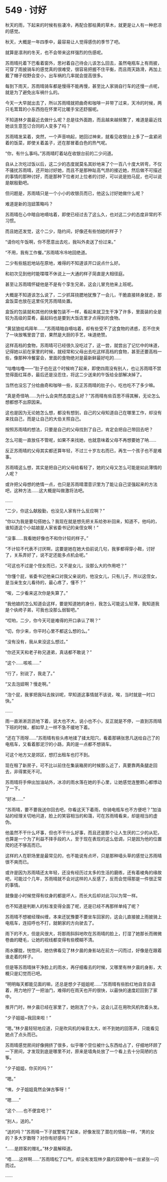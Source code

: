 <link rel="stylesheet" href="../styles/text.css"/>
<h1>549 · 讨好</h1>

秋天的雨，下起来的时候有些凄冷，再配合那枯黄的草木，就更是让人有一种悲凉的感觉。

秋天，大概是一年四季中，最容易让人觉得感伤的季节了吧。

就算是凛冽的冬天，也不会带来这样强烈的伤感呢。

苏雨晴托着下巴看着窗外，思衬着自己待会儿该怎么回去，虽然电瓶车上有雨披，可穿了雨披骑车的感觉真的很难受，很容易把握不住平衡，而且雨天路滑，再加上戴了帽子视野会变小，出车祸的几率就会提高很多。

每到下雨天，苏雨晴骑车都是慢得不能再慢，甚至比人家骑自行车的还慢一点呢，就是为了避免出车祸什么的。

今天一大早就出去了，所以苏雨晴就把曲奇和咖啡一并带了过来，天冷的时候，两只毛茸茸的小东西抱在怀里可比暖手宝还舒服呢。

不知道林夕晨最近去做什么呢？总是往外面跑，而且越来越频繁了，难道是最近找她谈生意签订合同的人变多了吗？

苏雨晴发呆着，突然，一个声音响起，她回过神来，就看见收银台上多了一盒紧闭着的饭菜，即使关着盖子，还在那冒着白色的热气呢。

“你，有什么事吗。”苏雨晴盯着站在收银台前的二少问道。

自从上次吃过饭以后，这二少的态度就莫名其妙地来了个一百八十度大转弯，不仅不骚扰苏雨晴，还开始讨好她，而且不是那种趾高气昂的接近她，然后做不可描述的事情的那种讨好，而是那种下位者对上位者的讨好，可以说是拍马屁，也可以说是献殷勤吧。

但问题是，苏雨晴只是一个小小的收银员而已，他这么讨好她做什么呢？

难道是新的泡妞策略吗？

苏雨晴在心中暗自地嘀咕着，即使已经过去了这么久，也对这二少的态度非常的不习惯。

而且她还发觉，这个二少，隐约间，好像还有些怕她的样子？

“请你吃午饭啊，你不愿意出去吃，我叫外卖送了份过来。”

“不用，我有工作餐。”苏雨晴冷冷地回绝道。

二少有些尴尬地站在原地，难得的不知道该开口说点什么好。

和初次见到他时能喋喋不休说上一大通的样子简直是大相径庭。

甚至让苏雨晴怀疑他是不是有个孪生兄弟，这会儿冒充他来上班呢。

大概是不知道该怎么说了，二少抓耳挠腮地犹豫了一会儿，干脆直接转身就走，那盒饭菜也放在这里任凭苏雨晴处置。

盒饭的包装就和其他的快餐包装不一样，看起来就卫生干净了许多，里面装的全是较为高级的菜肴，最起码也是要到大饭店里才点得到的食物。

“黄鼠狼给鸡拜年……”苏雨晴暗自嘀咕着，却有些受不了这食物的诱惑，忍不住夹了一块放嘴里尝了尝，果然是大厨的手艺，味道绝赞。

这样高档的食物，苏雨晴可已经很久没吃过了，这一尝，就尝出了记忆中的味道，记得她以前在家里的时候，就经常和父母出去吃这样高档的食物，甚至还要高档一些，像那种冷餐宴会，里面的食物绝对是最新鲜最好吃的……

“咕噜咕噜——”肚子也在这个时候响了起来，即使四周没有别人，也让苏雨晴不禁觉得面红耳赤，最后还是没忍住，将这二少送来的午饭给全部解决掉了。

当然也没忘了分给曲奇和咖啡一些，反正苏雨晴的肚子小，吃也吃不了多少嘛。

“真是奇怪呐……为什么会突然态度这么好？”苏雨晴有些百思不得其解，无论怎么想都想不出原因来。

这也是因为无论她怎么想，都没有想到，自己的父母知道自己在哪里工作，却没有来找自己，而是让自己的大伯关照自己。

按照苏雨晴的想法，只要是自己的父母找到了自己，肯定会把自己带回去吧？

怎么可能一直放任不管呢，如果不来找她，也就意味着父母不再想要她了呐……

反正苏雨晴的父母其实都还算年轻，不过三十岁左右而已，再生一个孩子也不是难事。

苏雨晴这么想，其实是把自己的父母给看轻了，她的父母又怎么可能是如此薄情的人呢？

或许把父母想的绝情一点，也只是苏雨晴潜意识里为了能让自己坚强起来的方法吧，这种方法……这大概是叫做激将法吧。

……

“二少，你这么献殷勤，也没见人家有什么反应啊？”

“你以为我是要勾搭她么？我现在就是想先把关系给弥补回来，知道不，他吗的，谁知道这个小姑娘是人家省委书记的亲侄女啊！”

“没事……我看她好像也不和你计较的样子。”

“不计较不代表不讨厌啊，这要是她在她大伯前说几句，我爹都得穿小鞋，讨好了，关系弄好了，说不定还能多点机会呢。”

“可这也不过是个侄女而已，又不是女儿，没那么大的作用吧？”

“你懂个屁，省委书记他亲口对我父亲说的，他没女儿，只有儿子，所以这侄女，是当亲生女儿看待的，最心疼了，懂不？”

“唉，二少看来这次你是失算了。”

“我他娘的怎么知道会这样，要是知道她的身份，我怎么可能这么轻薄，我知道我是个纨绔子弟，可我也没那么弱智吧。”

“哎哟，二少，你今天可是难得的开口承认了啊？”

“切，你少来，你平时心里不都这么想的么。”

“没有没有，我从来没这么想过。”

“你还天天和老子称兄道弟，真话都不敢说？”

“这个……咳咳……”

“行了，别说了，我走了。”

“又去泡妞啊？慢走啊。”

“泡个屁，我爹把我叫去挨训呢，早知道这事情就不该说，唉，当时就是一时口快。”

……

雨一直淅淅沥沥地下着，说大也不大，说小也不小，反正就是不停，一直到苏雨晴下班的时候，都如早上一样不急不缓地下着。

“还在下雨呀……”苏雨晴有些头疼地揉了揉太阳穴，看着那辆张思凡送给自己了的电瓶车，又看着那泥泞的小路，真的是一点都不想骑车。

可这个地方又是郊区，想打出租车也打不到。

现在租了新房子，可不比以前住在集装箱房的时候那么近了，真要靠两条腿走回去，非得累死不可。

苏雨晴将手伸出加油站外，冰凉的雨水落在她的手心里，让她感觉连整颗心都悸动了一下。

“好冰……”

“苏雨晴，要不要我送你回去吧，你看这天下着雨，你骑电瓶车也不方便吧？”加油站的经理关切地问道，脸上的笑容相当的和蔼，可在苏雨晴看来，却是相当的虚伪。

他虽然不干什么坏事，但也不干什么好事，而且还是那个让人生厌的二少的从犯，也算是一个为了利益不择手段的人，至于现在表现的这么低调，只是因为他的位置爬的还不够高而已。

这样的人在职场里是最常见的，也不能说有点坏，只是那种墙头草的感觉让苏雨晴很不爽而已。

或许是因为苏雨晴还太年轻，还没有经历过太多的生活的磨练，还有着棱角的缘故吧，可能过个几年，苏雨晴就不会对这样的人反感了，反而会觉得那是一件很正常的事情。

就像是小时候觉得有纹身的都是坏人，而长大后却对此习以为常一样。

也不知道是判断人的标准变得全面了呢，还是已经不再那样单纯了呢？

苏雨晴不想被经理纠缠，本来还犹豫要不要坐车回家的，这会儿直接披上雨披骑上电瓶车，连招呼也不打，就朝家的方向驶去了。

雨下的不大，但是风很大，将那雨斜斜地吹在苏雨晴的脸上，打湿了她那长而微微卷曲的睫毛，让她的视线都变得有些模糊不清。

雨水朦胧，恍惚间，她仿佛看见了林夕晨的身影站在前方一闪而过，好像是在跟着谁走着的样子。

但是等苏雨晴抹干净脸上的雨水，再仔细看去的时候，又哪里有林夕晨的身影，大概只是幻觉而已吧。

“明明每天都能见面的嘛，还总是想夕子姐姐呢……”苏雨晴有些脸红地自言自语着，用力地拧了一把油门，难得的在雨天也开的很快，以最快的速度赶回到了家中。

推开门时，林夕晨已经在家里了，她刚洗了个头，这会儿正在用吹风机吹着头发。

“夕子姐姐\~我回来啦！”

“嗯。”林夕晨轻轻地应道，只是吹风机的噪音太大，听不到她的回答声，只能看见她点了点头而已。

苏雨晴感觉房间好像拥挤了很多，似乎哪个空位被什么东西给占了，仔细地环顾了一下房间，才发现到底是哪里不对，原来是墙角处放了一个看上去十分简陋的古筝。

“夕子姐姐，你买的吗？”

“嗯。”

“咦，夕子姐姐竟然会弹古筝呀！”

“嗯……”

“这个……也不便宜吧？”

“别人，送的。”

“送的吗？”苏雨晴一下子就警惕了起来，好像发现了潜在的情敌一样，“男的女的？多大岁数呀？对你有好感吗？”

“……是顾客的赠礼。”林夕晨解释道。

“唔……这样啊……”苏雨晴松了口气，却没有发现林夕晨的双眼中有一丝紧张一闪而过。

……
